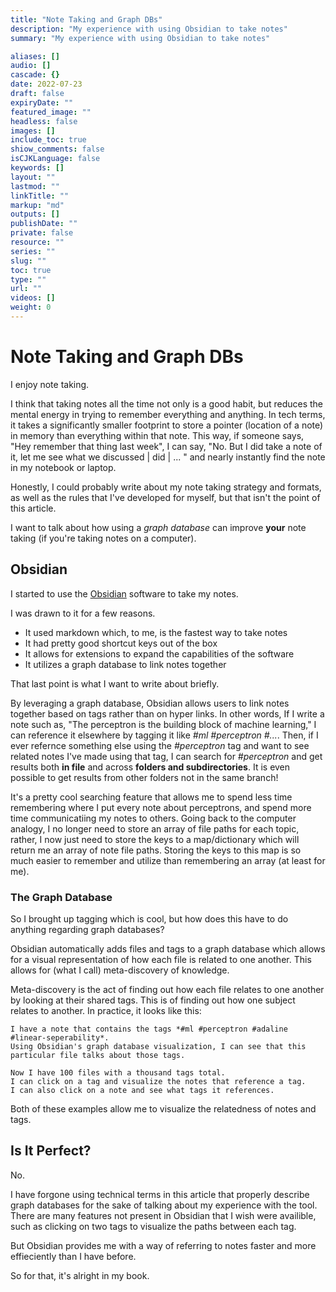 ```yaml
---
title: "Note Taking and Graph DBs"
description: "My experience with using Obsidian to take notes"
summary: "My experience with using Obsidian to take notes"

aliases: []
audio: []
cascade: {}
date: 2022-07-23
draft: false
expiryDate: ""
featured_image: ""
headless: false
images: []
include_toc: true
shiow_comments: false
isCJKLanguage: false
keywords: []
layout: ""
lastmod: ""
linkTitle: ""
markup: "md"
outputs: []
publishDate: ""
private: false
resource: ""
series: ""
slug: ""
toc: true
type: ""
url: ""
videos: []
weight: 0
---
```


# Note Taking and Graph DBs

I enjoy note taking.

I think that taking notes all the time not only is a good habit, but reduces the mental energy in trying to remember everything and anything.
In tech terms, it takes a significantly smaller footprint to store a pointer (location of a note) in memory than everything within that note.
This way, if someone says, "Hey remember that thing last week", I can say, "No. But I did take a note of it, let me see what we discussed | did | ... " and nearly instantly find the note in my notebook or laptop.

Honestly, I could probably write about my note taking strategy and formats, as well as the rules that I've developed for myself, but that isn't the point of this article.

I want to talk about how using a *graph database* can improve **your** note taking (if you're taking notes on a computer).

## Obsidian

I started to use the [Obsidian](https://obsidian.md/) software to take my notes.

I was drawn to it for a few reasons.

- It used markdown which, to me, is the fastest way to take notes
- It had pretty good shortcut keys out of the box
- It allows for extensions to expand the capabilities of the software
- It utilizes a graph database to link notes together

That last point is what I want to write about briefly.

By leveraging a graph database, Obsidian allows users to link notes together based on tags rather than on hyper links.
In other words, If I write a note such as, "The perceptron is the building block of machine learning," I can reference it elsewhere by tagging it like *#ml #perceptron #...*.
Then, if I ever refernce something else using the *#perceptron* tag and want to see related notes I've made using that tag, I can search for *#perceptron* and get results both **in file** and across **folders and subdirectories**.
It is even possible to get results from other folders not in the same branch!

It's a pretty cool searching feature that allows me to spend less time remembering where I put every note about perceptrons, and spend more time communicatiing my notes to others.
Going back to the computer analogy, I no longer need to store an array of file paths for each topic, rather, I now just need to store the keys to a map/dictionary which will return me an array of note file paths.
Storing the keys to this map is so much easier to remember and utilize than remembering an array (at least for me).

### The Graph Database

So I brought up tagging which is cool, but how does this have to do anything regarding graph databases?

Obsidian automatically adds files and tags to a graph database which allows for a visual representation of how each file is related to one another.
This allows for (what I call) meta-discovery of knowledge.

Meta-discovery is the act of finding out how each file relates to one another by looking at their shared tags.
This is of finding out how one subject relates to another.
In practice, it looks like this:

```
I have a note that contains the tags *#ml #perceptron #adaline #linear-seperability*.
Using Obsidian's graph database visualization, I can see that this particular file talks about those tags.

Now I have 100 files with a thousand tags total.
I can click on a tag and visualize the notes that reference a tag.
I can also click on a note and see what tags it references.
```

Both of these examples allow me to visualize the relatedness of notes and tags.

## Is It Perfect?

No.

I have forgone using technical terms in this article that properly describe graph databases for the sake of talking about my experience with the tool.
There are many features not present in Obsidian that I wish were availible, such as clicking on two tags to visualize the paths between each tag.

But Obsidian provides me with a way of referring to notes faster and more effieciently than I have before.

So for that, it's alright in my book.
